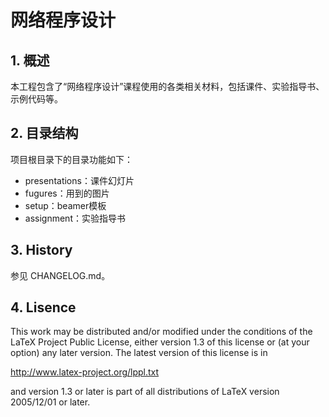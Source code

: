 # 网络程序设计

## 1. 概述

本工程包含了“网络程序设计”课程使用的各类相关材料，包括课件、实验指导书、示例代码等。

## 2. 目录结构

项目根目录下的目录功能如下：

* presentations：课件幻灯片
* fugures：用到的图片
* setup：beamer模板
* assignment：实验指导书

## 3. History

参见 CHANGELOG.md。

## 4. Lisence

This work may be distributed and/or modified under the
conditions of the LaTeX Project Public License, either version 1.3
of this license or (at your option) any later version.
The latest version of this license is in

  http://www.latex-project.org/lppl.txt

and version 1.3 or later is part of all distributions of LaTeX
version 2005/12/01 or later.
